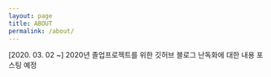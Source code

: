 ```yaml
---
layout: page
title: ABOUT
permalink: /about/
---
```


[2020. 03. 02 ~]
2020년 졸업프로젝트를 위한 깃허브 블로그
난독화에 대한 내용 포스팅 예정
